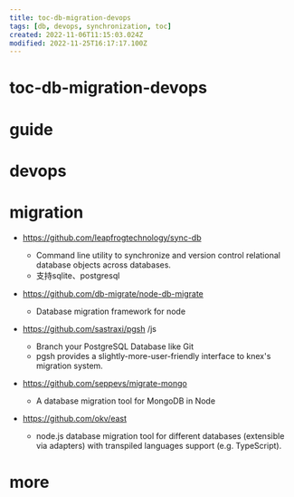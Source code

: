 ```yaml
---
title: toc-db-migration-devops
tags: [db, devops, synchronization, toc]
created: 2022-11-06T11:15:03.024Z
modified: 2022-11-25T16:17:17.100Z
---
```


# toc-db-migration-devops

# guide

# devops

# migration

- https://github.com/leapfrogtechnology/sync-db
  - Command line utility to synchronize and version control relational database objects across databases.
  - 支持sqlite、postgresql

- https://github.com/db-migrate/node-db-migrate
  - Database migration framework for node

- https://github.com/sastraxi/pgsh /js
  - Branch your PostgreSQL Database like Git
  - pgsh provides a slightly-more-user-friendly interface to knex's migration system.

- https://github.com/seppevs/migrate-mongo
  - A database migration tool for MongoDB in Node

- https://github.com/okv/east
  - node.js database migration tool for different databases (extensible via adapters) with transpiled languages support (e.g. TypeScript).
# more
